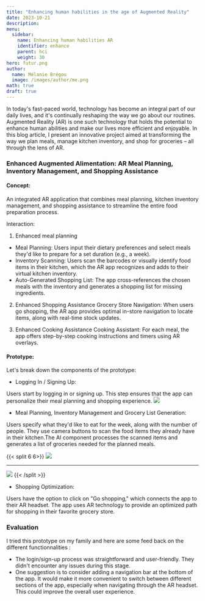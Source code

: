 ```yaml
---
title: "Enhancing human habilities in the age of Augmented Reality"
date: 2023-10-21
description: 
menu:
  sidebar:
    name: Enhancing human habilities AR
    identifier: enhance
    parent: hci
    weight: 30
hero: futur.png
author:
  name: Mélanie Brégou 
  image: /images/author/me.png
math: true
draft: true
---
```


In today's fast-paced world, technology has become an integral part of our daily lives, and it's continually reshaping the way we go about our routines. Augmented Reality (AR) is one such technology that holds the potential to enhance human abilities and make our lives more efficient and enjoyable. In this blog article, I present an innovative project aimed at transforming the way we plan meals, manage kitchen inventory, and shop for groceries – all through the lens of AR.

### Enhanced Augmented Alimentation: AR Meal Planning, Inventory Management, and Shopping Assistance

#### Concept:
An integrated AR application that combines meal planning, kitchen inventory management, and shopping assistance to streamline the entire food preparation process.

Interaction:

1. Enhanced meal planning 
- Meal Planning: Users input their dietary preferences and select meals they'd like to prepare for a set duration (e.g., a week).
- Inventory Scanning: Users scan the barcodes or visually identify food items in their kitchen, which the AR app recognizes and adds to their virtual kitchen inventory.
- Auto-Generated Shopping List: The app cross-references the chosen meals with the inventory and generates a shopping list for missing ingredients.

2. Enhanced Shopping Assistance
Grocery Store Navigation: When users go shopping, the AR app provides optimal in-store navigation to locate items, along with real-time stock updates.

3. Enhanced Cooking Assistance
Cooking Assistant: For each meal, the app offers step-by-step cooking instructions and timers using AR overlays.



#### Prototype:


Let's break down the components of the prototype:

- Logging In / Signing Up:

Users start by logging in or signing up. This step ensures that the app can personalize their meal planning and shopping experience.
<img src="/posts/hci/futur/1.png" >


- Meal Planning, Inventory Management and Grocery List Generation:

Users specify what they'd like to eat for the week, along with the number of people.
They use camera buttons to scan the food items they already have in their kitchen.The AI component processes the scanned items and generates a list of groceries needed for the planned meals.

{{< split 6 6>}}
<img src="/posts/hci/futur/2.png">


---

<img src="/posts/hci/futur/3.png" >
{{< /split >}}

- Shopping Optimization:

Users have the option to click on "Go shopping," which connects the app to their AR headset.
The app uses AR technology to provide an optimized path for shopping in their favorite grocery store.


### Evaluation

I tried this prototype on my family and here are some feed back on the different functionnalities :

- The login/sign-up process was straightforward and user-friendly. They didn't encounter any issues during this stage.
- One suggestion is to consider adding a navigation bar at the bottom of the app. It would make it more convenient to switch between different sections of the app, especially when navigating through the AR headset. This could improve the overall user experience.